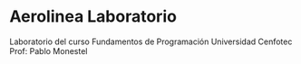 # Aerolinea Laboratorio
Laboratorio del curso Fundamentos de Programación
Universidad Cenfotec
Prof: Pablo Monestel

